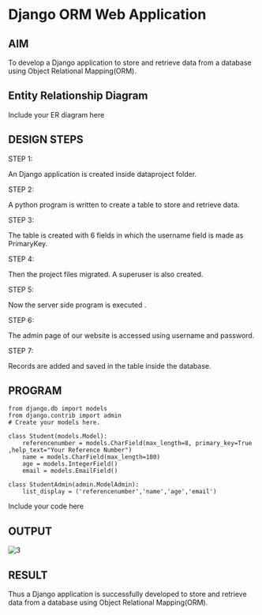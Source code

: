 # Django ORM Web Application

## AIM
To develop a Django application to store and retrieve data from a database using Object Relational Mapping(ORM).

## Entity Relationship Diagram

Include your ER diagram here

## DESIGN STEPS
STEP 1:

An Django application is created inside dataproject folder.

STEP 2:

A python program is written to create a table to store and retrieve data.

STEP 3:

The table is created with 6 fields in which the username field is made as PrimaryKey.

STEP 4:

Then the project files migrated. A superuser is also created.

STEP 5:

Now the server side program is executed .

STEP 6:

The admin page of our website is accessed using username and password.

STEP 7:

Records are added and saved in the table inside the database.

## PROGRAM
```
from django.db import models
from django.contrib import admin
# Create your models here.

class Student(models.Model):
    referencenumber = models.CharField(max_length=8, primary_key=True ,help_text="Your Reference Number")
    name = models.CharField(max_length=100)
    age = models.IntegerField()
    email = models.EmailField()

class StudentAdmin(admin.ModelAdmin):
    list_display = ('referencenumber','name','age','email')
```

Include your code here

## OUTPUT
![3](https://user-images.githubusercontent.com/114382660/215249599-a61f1433-caa9-4a5d-9b44-c14111cbc3ca.png)




## RESULT
Thus a Django application is successfully developed to store and retrieve data from a database using Object Relational Mapping(ORM).
